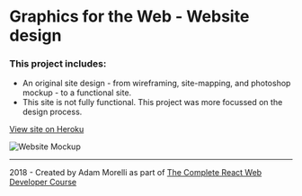 # Graphics for the Web - Website design
### This project includes:
* An original site design - from wireframing, site-mapping, and photoshop mockup - to a functional site.
* This site is not fully functional. This project was more focussed on the design process.

[View site on Heroku](https://gfw-timothys-design.herokuapp.com/index.html)

![Website Mockup](wireframing/Website_Prototype.jpg?raw=true "Website Mockup")

___
2018 - Created by Adam Morelli as part of [The Complete React Web Developer Course](https://www.udemy.com/react-2nd-edition/)